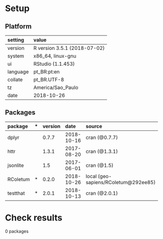 # Setup

## Platform

|setting  |value                        |
|:--------|:----------------------------|
|version  |R version 3.5.1 (2018-07-02) |
|system   |x86_64, linux-gnu            |
|ui       |RStudio (1.1.453)            |
|language |pt_BR:pt:en                  |
|collate  |pt_BR.UTF-8                  |
|tz       |America/Sao_Paulo            |
|date     |2018-10-26                   |

## Packages

|package  |*  |version |date       |source                               |
|:--------|:--|:-------|:----------|:------------------------------------|
|dplyr    |   |0.7.7   |2018-10-16 |cran (@0.7.7)                        |
|httr     |   |1.3.1   |2017-08-20 |cran (@1.3.1)                        |
|jsonlite |   |1.5     |2017-06-01 |cran (@1.5)                          |
|RColetum |*  |0.2.0   |2018-10-26 |local (geo-sapiens/RColetum@292ee85) |
|testthat |*  |2.0.1   |2018-10-13 |cran (@2.0.1)                        |

# Check results

0 packages




